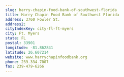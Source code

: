 ```yaml
---
slug: harry-chapin-food-bank-of-southwest-florida
title: Harry Chapin Food Bank of Southwest Florida
address: 3760 Fowler St.
address2: 
cityIndexKey: city-fl-ft-myers
city: Ft. Myers
state: FL
postal: 33901
longitude: -81.862841
latitude: 26.607214
website: www.harrychapinfoodbank.org
phone: 239-334-7007
fax: 239-479-6266
---
```

